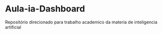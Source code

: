 # Aula-ia-Dashboard
Repositório direcionado para trabalho academico da materia de inteligencia artificial
